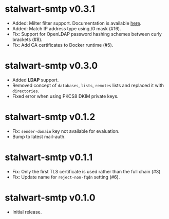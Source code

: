 stalwart-smtp v0.3.1
================================
- Added: Milter filter support. Documentation is available [here](https://stalw.art/docs/smtp/filter/milter).
- Added: Match IP address type using /0 mask (#16).
- Fix: Support for OpenLDAP password hashing schemes between curly brackets (#8). 
- Fix: Add CA certificates to Docker runtime (#5).

stalwart-smtp v0.3.0
================================
- Added **LDAP** support.
- Removed concept of `databases`, `lists`, `remotes` lists and replaced it with `directories`.
- Fixed error when using PKCS8 DKIM private keys.

stalwart-smtp v0.1.2
================================
- Fix: `sender-domain` key not available for evaluation.
- Bump to latest mail-auth.

stalwart-smtp v0.1.1
================================
- Fix: Only the first TLS certificate is used rather than the full chain (#3)
- Fix: Update name for `reject-non-fqdn` setting (#6).

stalwart-smtp v0.1.0
================================
- Initial release.
